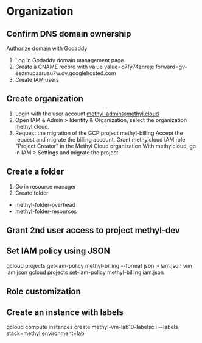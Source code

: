 # Organization

## Confirm DNS domain ownership
Authorize domain with Godaddy
 1. Log in Godaddy domain management page
 2. Create a CNAME record with value
    value=d7fy74znreje
    forward=gv-eezmupaaruau7w.dv.googlehosted.com
 3. Create IAM users

## Create organization
1. Login with the user account methyl-admin@methyl.cloud
2. Open IAM & Admin > Identity & Organization, select the organization methyl.cloud.
3. Request the migration of the GCP project methyl-billing
Accept the request and migrate the billing account.
Grant methylcloud IAM role "Project Creator" in the Methyl Cloud organization
With methylcloud, go in IAM > Settings and migrate the project.

## Create a folder
1. Go in resource manager
2. Create folder
  - methyl-folder-overhead
  - methyl-folder-resources

## Grant 2nd user access to project methyl-dev

## Set IAM policy using JSON
gcloud projects get-iam-policy methyl-billing --format json > iam.json
vim iam.json
gcloud projects set-iam-policy methyl-billing iam.json

## Role customization

## Create an instance with labels
gcloud compute instances create methyl-vm-lab10-labelscli --labels stack=methyl,environment=lab
